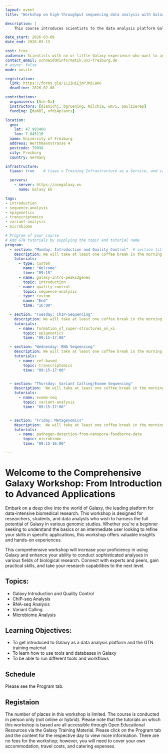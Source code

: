 ```yaml
---
layout: event
title: "Workshop on high-throughput sequencing data analysis with Galaxy"

description: |
    This course introduces scientists to the data analysis platform Galaxy. The course is designed for beginners; no prior programming skills are required.

date_start: 2026-03-09
date_end: 2026-03-13

cost: free
audience: Scientists with no or little Galaxy experience who want to analyse sequencing data.
contact_email: schneidd@informatik.uni-freiburg.de
# async: false
mode: onsite

registration:
  link: https://forms.gle/1C2iHiEjmPJMiCaK6
  deadline: 2026-02-08

contributions:
  organisers: [Sch-Da]
  instructors: [dianichj, bgruening, Nilchia, wm75, paulzierep]
  funding: [deNBI, nfdi4plants]

location:
  geo:
    lat: 47.993460
    lon: 7.845110
  name: University of Freiburg
  address: Werthmannstrasse 4
  postcode: 79098
  city: Freiburg
  country: Germany

infrastructure:
  tiaas: true    # tiaas = Training Infrastructure as a Service, and can be requested (for free) from all major Galaxies

  servers:
    - server: https://usegalaxy.eu
      name: Galaxy EU

tags:
- introduction
- sequence-analysis
- epigenetics
- transcriptomics
- variant-analysis
- microbiome

# Program of your course
# Add GTN tutorials by supplying the topic and tutorial name
program:
  - section: "Monday: Introduction and Quality Control"  # section title is optional
    description: We will take at least one coffee break in the morning, one in the afternoon, and 1h lunch break around noon.
    tutorials:
      - type: custom
        name: "Welcome"
        time: "09:15"
      - name: galaxy-intro-peaks2genes
        topic: introduction
      - name: quality-control
        topic: sequence-analysis
      - type: custom
        name: "End"
        time: "16:00"

  - section: "Tuesday: ChIP-Sequencing"
    description: We will take at least one coffee break in the morning, one in the afternoon, and 1h lunch break around noon.
    tutorials:
      - name: formation_of_super-structures_on_xi
        topic: epigenetics
        time: "09:15-17:00"

  - section: "Wednesday: RNA Sequencing"
    description: We will take at least one coffee break in the morning, one in the afternoon, and 1h lunch break around noon.
    tutorials:
      - name: ref-based
        topic: transcriptomics
        time: "09:15-17:00"


  - section: "Thursday: Variant Calling/Exome Sequencing"
    description:  We will take at least one coffee break in the morning, one in the afternoon, and 1h lunch break around noon.
    tutorials:
      - name: exome-seq
        topic: variant-analysis
        time: "09:15-17:00"


  - section: "Friday: Metagenomics"
    description:  We will take at least one coffee break in the morning, one in the afternoon, and 1h lunch break around noon.
    tutorials:
      - name: pathogen-detection-from-nanopore-foodborne-data
        topic: microbiome
        time: "09:15-16:00"

---
```

# Welcome to the Comprehensive Galaxy Workshop: From Introduction to Advanced Applications

Embark on a deep dive into the world of Galaxy, the leading platform for data-intensive biomedical research. This workshop is designed for researchers, students, and data analysts who wish to
harness the full potential of Galaxy in various genomic studies. Whether you're a beginner seeking to understand the basics or an intermediate user looking to refine your skills in specific applications,
this workshop offers valuable insights and hands-on experiences.

This comprehensive workshop will increase your proficiency in using Galaxy and enhance your ability to conduct sophisticated analyses in various fields of biological research.
Connect with experts and peers, gain practical skills, and take your research capabilities to the next level.

## Topics:

- Galaxy Introduction and Quality Control
- ChIP-seq Analysis
- RNA-seq Analysis
- Variant Calling
- Microbiome Analysis

## Learning Objectives:

- To get introduced to Galaxy as a data analysis platform and the GTN training material
- To learn how to use tools and databases in Galaxy
- To be able to run different tools and workflows

## Schedule

Please see the Program tab.

## Registaion

The number of places in this workshop is limited. The course is conducted in person only (not online or hybrid). 
Please note that the tutorials on which this workshop is based are all accessible through Open Educational Resources via the Galaxy Training Material. 
Please click on the Program tab and the content for the respective day to view more information.
There are no fees for the workshop; however, you will need to cover your own accommodation, travel costs, and catering expenses.


